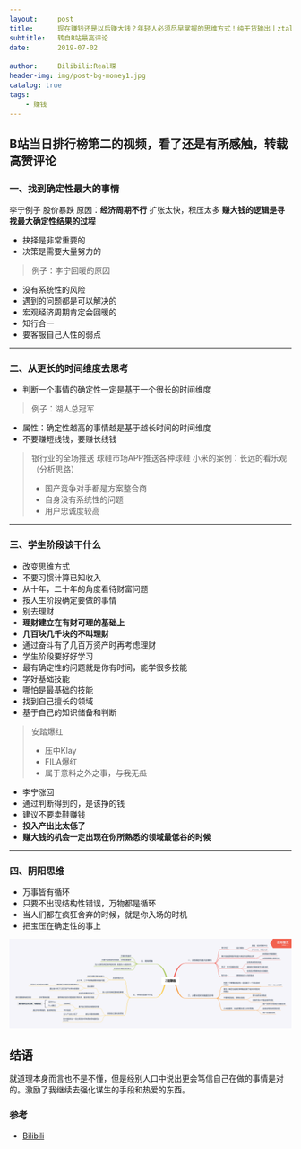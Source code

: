 ```yaml
---
layout:     post
title:      现在赚钱还是以后赚大钱？年轻人必须尽早掌握的思维方式！纯干货输出丨ztalk
subtitle:   转自B站最高评论
date:       2019-07-02

author:     Bilibili:Real琛
header-img: img/post-bg-money1.jpg
catalog: true
tags:
    - 赚钱
---
```



## B站当日排行榜第二的视频，看了还是有所感触，转载高赞评论



### 一、找到确定性最大的事情
李宁例子
股价暴跌
原因：**经济周期不行**
扩张太快，积压太多
**赚大钱的逻辑是寻找最大确定性结果的过程**
- 抉择是非常重要的
- 决策是需要大量努力的
> 例子：李宁回暖的原因
- 没有系统性的风险
- 遇到的问题都是可以解决的 
- 宏观经济周期肯定会回暖的
- 知行合一
- 要客服自己人性的弱点
----
### 二、从更长的时间维度去思考
- 判断一个事情的确定性一定是基于一个很长的时间维度
> 例子：湖人总冠军
- 属性：确定性越高的事情越是基于越长时间的时间维度
- 不要赚短线钱，要赚长线钱
> 银行业的全场推送
> 球鞋市场APP推送各种球鞋
> 小米的案例：长远的看乐观（分析思路）
>- 国产竞争对手都是方案整合商
>- 自身没有系统性的问题
>- 用户忠诚度较高
----
### 三、学生阶段该干什么
- 改变思维方式
- 不要习惯计算已知收入
- 从十年，二十年的角度看待财富问题
- 按人生阶段确定要做的事情
- 别去理财
- **理财建立在有财可理的基础上**
- **几百块几千块的不叫理财**
- 通过奋斗有了几百万资产时再考虑理财
- 学生阶段要好好学习
- 最有确定性的问题就是你有时间，能学很多技能
- 学好基础技能
- 哪怕是最基础的技能
- 找到自己擅长的领域
- 基于自己的知识储备和判断
> 安踏爆红
>- 压中Klay
>- FILA爆红
>- 属于意料之外之事，~~与我无瓜~~
- 李宁涨回
- 通过判断得到的，是该挣的钱
- 建议不要卖鞋赚钱
- **投入产出比太低了**
- **赚大钱的机会一定出现在你所熟悉的领域最低谷的时候**
----
### 四、阴阳思维
- 万事皆有循环
- 只要不出现结构性错误，万物都是循环
- 当人们都在疯狂舍弃的时候，就是你入场的时机
- 把宝压在确定性的事上

![思维导图版](/img/siweidaotu.png )

## 结语

就道理本身而言也不是不懂，但是经别人口中说出更会笃信自己在做的事情是对的。激励了我继续去强化谋生的手段和热爱的东西。

### 参考

- [Bilibili](https://www.bilibili.com/video/av57285232/)


